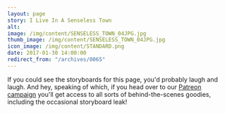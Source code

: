 ```yaml
---
layout: page
story: I Live In A Senseless Town
alt:
image: /img/content/SENSELESS_TOWN_04JPG.jpg
thumb_image: /img/content/SENSELESS_TOWN_04JPG.jpg
icon_image: /img/content/STANDARD.png
date: 2017-01-30 14:00:00
redirect_from: "/archives/0065"
---
```



If you could see the storyboards for this page, you'd probably laugh and laugh. And hey, speaking of which, if you head over to our [Patreon campaign](https://www.patreon.com/fabelaro) you'll get access to all sorts of behind-the-scenes goodies, including the occasional storyboard leak!
